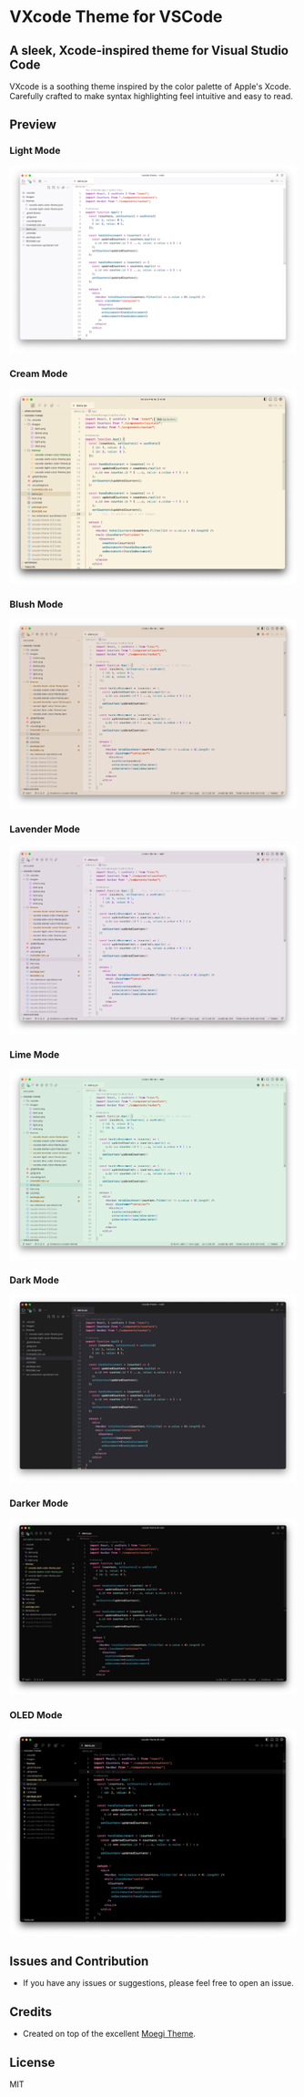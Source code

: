 # VXcode Theme for VSCode

## A sleek, Xcode-inspired theme for Visual Studio Code

VXcode is a soothing theme inspired by the color palette of Apple's Xcode. Carefully crafted to make syntax highlighting feel intuitive and easy to read.

## Preview

### Light Mode

![Light Mode Preview](/images/light.png)

### Cream Mode

![Cream Mode Preview](/images/cream.png)

### Blush Mode

![Blush Mode Preview](/images/blush.png)

### Lavender Mode

![Lavender Mode Preview](/images/lavender.png)

### Lime Mode

![Lime Mode Preview](/images/lime.png)

### Dark Mode

![Dark Mode Preview](/images/dark.png)

### Darker Mode

![Dark Mode Preview](/images/darker.png)

### OLED Mode

![OLED Mode Preview](/images/oled.png)

## Issues and Contribution

- If you have any issues or suggestions, please feel free to open an issue.

## Credits

- Created on top of the excellent [Moegi Theme](https://github.com/moegi-design/vscode-theme).

## License

MIT
